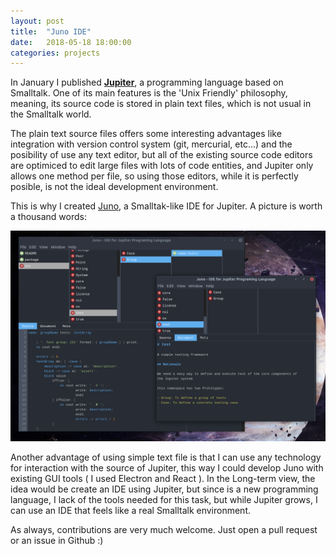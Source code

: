 ```yaml
---
layout: post
title:  "Juno IDE"
date:   2018-05-18 18:00:00
categories: projects
---
```


In January I published **[Jupiter](https://github.com/davidarias/Jupiter)**,
a programming language based on Smalltalk. One of its main features
is the 'Unix Friendly' philosophy, meaning, its source code is stored in plain text files, which is
not usual in the Smalltalk world.

The plain text source files offers some interesting advantages like
integration with version control system (git, mercurial, etc...) and the posibility
of use any text editor, but all of the existing source code editors are optimiced to
edit large files with lots of code entities, and Jupiter only allows one method
per file, so using those editors, while it is perfectly posible, is not the ideal
development environment.

This is why I created [Juno](https://github.com/davidarias/juno), a Smalltak-like IDE for Jupiter.
A picture is worth a thousand words:

![screenshot](https://raw.githubusercontent.com/davidarias/juno/master/Screenshot.png)

Another advantage of using simple text file is that I can use any technology for interaction with
the source of Jupiter, this way I could develop Juno with existing GUI tools ( I used Electron
and React ). In the Long-term view, the idea would be create an IDE using Jupiter, but since is a new
programming language, I lack of the tools needed for this task, but while Jupiter grows, I can use
an IDE that feels like a real Smalltalk environment.

As always, contributions are very much welcome. Just open a pull request or an issue in Github :)

